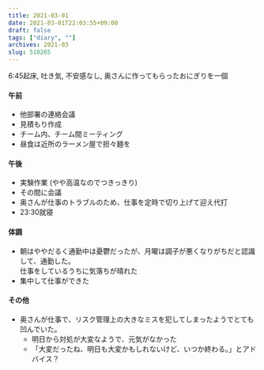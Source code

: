 ```yaml
---
title: 2021-03-01
date: 2021-03-01T22:03:55+09:00
draft: false
tags: ["diary", ""]
archives: 2021-03
slug: 510265
---
```

6:45起床, 吐き気, 不安感なし, 奥さんに作ってもらったおにぎりを一個
#### 午前
- 他部署の連絡会議
- 見積もり作成
- チーム内、チーム間ミーティング
- 昼食は近所のラーメン屋で担々麺を
#### 午後
- 実験作業 (やや高温なのでつきっきり)
- その間に会議
- 奥さんが仕事のトラブルのため、仕事を定時で切り上げて迎え代打
- 23:30就寝
#### 体調
- 朝はややだるく通勤中は憂鬱だったが、月曜は調子が悪くなりがちだと認識して、通勤した。  
仕事をしているうちに気落ちが晴れた
- 集中して仕事ができた
#### その他
- 奥さんが仕事で、リスク管理上の大きなミスを犯してしまったようでとても凹んでいた。
  - 明日から対処が大変なようで、元気がなかった
  - 「大変だったね、明日も大変かもしれないけど、いつか終わる。」とアドバイス？
